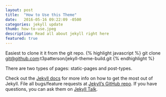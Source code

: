 ```yaml
---
layout: post
title:  "How to Use this Theme"
date:   2016-05-16 09:22:09 -0500
categories: jekyll update
thumb: how-to-use.jpeg
description: Read all about jekyll right here
featured: true
---
```


Easiest to clone it it from the git repo. 
{% highlight javascript %}
 git clone git@github.com:t3patterson/jekyll-theme-build.git
{% endhighlight %}

There are two types of pages: static-pages and post-types.

Check out the [Jekyll docs][jekyll-docs] for more info on how to get the most out of Jekyll. File all bugs/feature requests at [Jekyll’s GitHub repo][jekyll-gh]. If you have questions, you can ask them on [Jekyll Talk][jekyll-talk].

[jekyll-docs]: http://jekyllrb.com/docs/home
[jekyll-gh]:   https://github.com/jekyll/jekyll
[jekyll-talk]: https://talk.jekyllrb.com/
